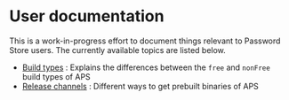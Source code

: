 # User documentation

This is a work-in-progress effort to document things relevant to Password Store users. The currently available topics are listed below.

- [Build types] : Explains the differences between the `free` and `nonFree` build types of APS
- [Release channels] : Different ways to get prebuilt binaries of APS

[build types]: build-types
[release channels]: release-channels
